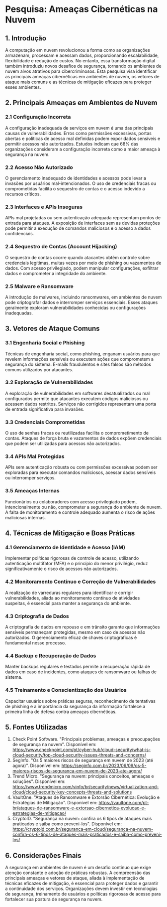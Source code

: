 
# Pesquisa: Ameaças Cibernéticas na Nuvem

## 1. Introdução

A computação em nuvem revolucionou a forma como as organizações armazenam, processam e acessam dados, proporcionando escalabilidade, flexibilidade e redução de custos. No entanto, essa transformação digital também introduziu novos desafios de segurança, tornando os ambientes de nuvem alvos atrativos para cibercriminosos. Esta pesquisa visa identificar as principais ameaças cibernéticas em ambientes de nuvem, os vetores de ataque mais comuns e as técnicas de mitigação eficazes para proteger esses ambientes.

## 2. Principais Ameaças em Ambientes de Nuvem

### 2.1 Configuração Incorreta

A configuração inadequada de serviços em nuvem é uma das principais causas de vulnerabilidades. Erros como permissões excessivas, portas abertas e políticas de acesso mal definidas podem expor dados sensíveis e permitir acessos não autorizados. Estudos indicam que 68% das organizações consideram a configuração incorreta como a maior ameaça à segurança na nuvem.

### 2.2 Acesso Não Autorizado

O gerenciamento inadequado de identidades e acessos pode levar a invasões por usuários mal-intencionados. O uso de credenciais fracas ou comprometidas facilita o sequestro de contas e o acesso indevido a recursos críticos.

### 2.3 Interfaces e APIs Inseguras

APIs mal projetadas ou sem autenticação adequada representam pontos de entrada para ataques. A exposição de interfaces sem as devidas proteções pode permitir a execução de comandos maliciosos e o acesso a dados confidenciais.

### 2.4 Sequestro de Contas (Account Hijacking)

O sequestro de contas ocorre quando atacantes obtêm controle sobre credenciais legítimas, muitas vezes por meio de phishing ou vazamentos de dados. Com acesso privilegiado, podem manipular configurações, exfiltrar dados e comprometer a integridade do ambiente.

### 2.5 Malware e Ransomware

A introdução de malwares, incluindo ransomwares, em ambientes de nuvem pode criptografar dados e interromper serviços essenciais. Esses ataques geralmente exploram vulnerabilidades conhecidas ou configurações inadequadas.

## 3. Vetores de Ataque Comuns

### 3.1 Engenharia Social e Phishing

Técnicas de engenharia social, como phishing, enganam usuários para que revelem informações sensíveis ou executem ações que comprometem a segurança do sistema. E-mails fraudulentos e sites falsos são métodos comuns utilizados por atacantes.

### 3.2 Exploração de Vulnerabilidades

A exploração de vulnerabilidades em softwares desatualizados ou mal configurados permite que atacantes executem códigos maliciosos ou acessem dados restritos. Serviços não corrigidos representam uma porta de entrada significativa para invasões.

### 3.3 Credenciais Comprometidas

O uso de senhas fracas ou reutilizadas facilita o comprometimento de contas. Ataques de força bruta e vazamentos de dados expõem credenciais que podem ser utilizadas para acessos não autorizados.

### 3.4 APIs Mal Protegidas

APIs sem autenticação robusta ou com permissões excessivas podem ser exploradas para executar comandos maliciosos, acessar dados sensíveis ou interromper serviços.

### 3.5 Ameaças Internas

Funcionários ou colaboradores com acesso privilegiado podem, intencionalmente ou não, comprometer a segurança do ambiente de nuvem. A falta de monitoramento e controle adequado aumenta o risco de ações maliciosas internas.

## 4. Técnicas de Mitigação e Boas Práticas

### 4.1 Gerenciamento de Identidade e Acesso (IAM)

Implementar políticas rigorosas de controle de acesso, utilizando autenticação multifator (MFA) e o princípio do menor privilégio, reduz significativamente o risco de acessos não autorizados.

### 4.2 Monitoramento Contínuo e Correção de Vulnerabilidades

A realização de varreduras regulares para identificar e corrigir vulnerabilidades, aliada ao monitoramento contínuo de atividades suspeitas, é essencial para manter a segurança do ambiente.

### 4.3 Criptografia de Dados

A criptografia de dados em repouso e em trânsito garante que informações sensíveis permaneçam protegidas, mesmo em caso de acessos não autorizados. O gerenciamento eficaz de chaves criptográficas é fundamental nesse processo.

### 4.4 Backup e Recuperação de Dados

Manter backups regulares e testados permite a recuperação rápida de dados em caso de incidentes, como ataques de ransomware ou falhas de sistema.

### 4.5 Treinamento e Conscientização dos Usuários

Capacitar usuários sobre práticas seguras, reconhecimento de tentativas de phishing e a importância da segurança da informação fortalece a primeira linha de defesa contra ameaças cibernéticas.

## 5. Fontes Utilizadas

1. Check Point Software. "Principais problemas, ameaças e preocupações de segurança na nuvem". Disponível em: https://www.checkpoint.com/pt/cyber-hub/cloud-security/what-is-cloud-security/top-cloud-security-issues-threats-and-concerns/
2. SegInfo. "Os 5 maiores riscos de segurança em nuvem de 2023 (até agora)". Disponível em: https://seginfo.com.br/2023/06/09/os-5-maiores-riscos-de-seguranca-em-nuvem-de-2023-ate-agora/
3. Trend Micro. "Segurança na nuvem: principais conceitos, ameaças e soluções". Disponível em: https://www.trendmicro.com/vinfo/br/security/news/virtualization-and-cloud/cloud-security-key-concepts-threats-and-solutions
4. VaultOne. "Ataques de Ransomware e Extorsão Cibernética: Evolução e Estratégias de Mitigação". Disponível em: https://vaultone.com/pt-br/ataques-de-ransomware-e-extorsao-cibernetica-evolucao-e-estrategias-de-mitigacao/
5. CryptoID. "Segurança na nuvem: confira os 6 tipos de ataques mais praticados e saiba como preveni-los". Disponível em: https://cryptoid.com.br/seguranca-em-cloud/seguranca-na-nuvem-confira-os-6-tipos-de-ataques-mais-praticados-e-saiba-como-preveni-los/

## 6. Considerações Finais

A segurança em ambientes de nuvem é um desafio contínuo que exige atenção constante e adoção de práticas robustas. A compreensão das principais ameaças e vetores de ataque, aliada à implementação de técnicas eficazes de mitigação, é essencial para proteger dados e garantir a continuidade dos serviços. Organizações devem investir em tecnologias de segurança, treinamento de usuários e políticas rigorosas de acesso para fortalecer sua postura de segurança na nuvem.
